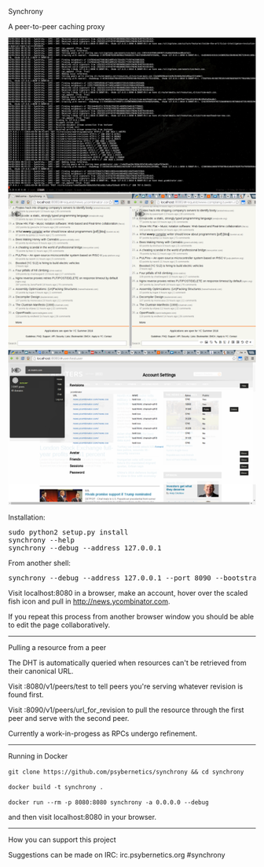 Synchrony

A peer-to-peer caching proxy

![Alt text](doc/img/synchrony3.png?raw=true "Distributed HTTP")
![Alt text](doc/img/synchrony1.png?raw=true "Collaborative Editor")
![Alt text](doc/img/synchrony2.png?raw=true "Revision Management")

Installation:
<pre>
sudo python2 setup.py install
synchrony --help
synchrony --debug --address 127.0.0.1
</pre>
From another shell:
<pre>
synchrony --debug --address 127.0.0.1 --port 8090 --bootstrap 127.0.0.1:8080
</pre>

Visit localhost:8080 in a browser, make an account, hover over the scaled fish icon and
pull in http://news.ycombinator.com.

If you repeat this process from another browser window you should be able to edit the page collaboratively.

---

Pulling a resource from a peer

The DHT is automatically queried when resources can't be retrieved from their canonical URL.


Visit :8080/v1/peers/test to tell peers you're serving whatever revision is found first.

Visit :8090/v1/peers/url_for_revision to pull the resource through the first peer and serve with the second peer.

Currently a work-in-progess as RPCs undergo refinement.

----

Running in Docker

`git clone https://github.com/psybernetics/synchrony && cd synchrony`

`docker build -t synchrony .`

`docker run --rm -p 8080:8080 synchrony -a 0.0.0.0 --debug`

and then visit localhost:8080 in your browser.

----

How you can support this project

Suggestions can be made on IRC: irc.psybernetics.org #synchrony

